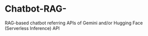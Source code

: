 # Chatbot-RAG-
RAG-based chatbot referring APIs of Gemini and/or Hugging Face (Serverless Inference) API
